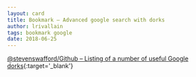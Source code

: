 ```yaml
---
layout: card
title: Bookmark – Advanced google search with dorks
author: lrivallain
tags: bookmark google
date: 2018-06-25
---
```


[@stevenswafford/Github – Listing of a number of useful Google dorks](https://gist.github.com/stevenswafford/393c6ec7b5375d5e8cdc){:target='_blank'}
